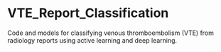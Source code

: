 # VTE_Report_Classification
Code and models for classifying venous thromboembolism (VTE) from radiology reports using active learning and deep learning.
